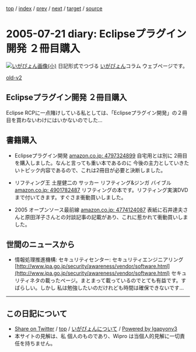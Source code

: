 [top](../index.html) 
 / [index](index.html) 
 / [prev](ig050720.html) 
 / [next](ig050722.html) 
 / [target](https://igapyon.github.io/diary/2005/ig050721.html) 
 / [source](https://github.com/igapyon/diary/blob/master/2005/ig050721.src.md) 

2005-07-21 diary: Eclipseプラグイン開発 ２冊目購入
=====================================================================================================
[![いがぴょん画像(小)](https://igapyon.github.io/diary/images/iga200306s.jpg "いがぴょん")](https://igapyon.github.io/diary/memo/memoigapyon.html) 日記形式でつづる [いがぴょん](https://igapyon.github.io/diary/memo/memoigapyon.html)コラム ウェブページです。

[old-v2](ig050721-orig.html)

## Eclipseプラグイン開発 ２冊目購入

Eclipse RCPに一点賭けしている私としては、「Eclipseプラグイン開発」の２冊目を買わないわけにはいかないのでした…


## 書籍購入

* Eclipseプラグイン開発
  [amazon.co.jp: 4797324899](http://www.amazon.co.jp/exec/obidos/ASIN/4797324899/igapyondiary-22)
  自宅用とは別に 2冊目を購入しました。なんと言っても重い本であるのに 今後の主力としていきたいトピック内容であるので、これは2冊目が必要と決断しました。
  
* リフティング王 土屋健二の サッカー リフティング&ジンガ バイブル
  [amazon.co.jp: 4901782487](http://www.amazon.co.jp/exec/obidos/ASIN/4901782487/igapyondiary-22)
  リフティングの本です。リフティング実演DVDまで付いてきます。すぐさま衝動買いしました。
  
* 2005 オープンソース最前線
  [amazon.co.jp: 4774124087](http://www.amazon.co.jp/exec/obidos/ASIN/4774124087/igapyondiary-22)
  表紙に石井達夫さんと原田洋子さんとの対談記事の記載があり、これに惹かれて衝動買いしました。

## 世間のニュースから

* 情報処理推進機構: セキュリティセンター: セキュリティエンジニアリング
  [http://www.ipa.go.jp/security/awareness/vendor/software.html](http://www.ipa.go.jp/security/awareness/vendor/software.html)
  セキュリティネタの載ったページ。まとまって載っているのでとても有益です。すばらしい。しかし 私は勉強したいのだけれども時間は確保できないです…


----------------------------------------------------------------------------------------------------

## この日記について

* [Share on Twitter](https://twitter.com/intent/tweet?hashtags=igapyon%2Cdiary%2C%E3%81%84%E3%81%8C%E3%81%B4%E3%82%87%E3%82%93&text=Eclipse%E3%83%97%E3%83%A9%E3%82%B0%E3%82%A4%E3%83%B3%E9%96%8B%E7%99%BA+%EF%BC%92%E5%86%8A%E7%9B%AE%E8%B3%BC%E5%85%A5&url=https%3A%2F%2Figapyon.github.io%2Fdiary%2F2005%2Fig050721.html) / [top](../index.html) / [いがぴょんについて](https://igapyon.github.io/diary/memo/memoigapyon.html) / [Powered by Igapyonv3](https://github.com/igapyon/igapyonv3)
* 本サイトの見解は、私 個人のものであり、Wipro は当個人的見解に一切責任を持ちません。 

